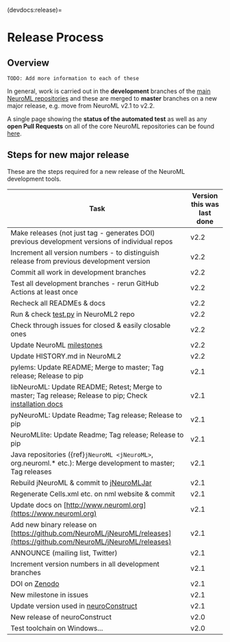 (devdocs:release)=
# Release Process

## Overview

```{admonition} Needs work
TODO: Add more information to each of these
```

In general, work is carried out in the **development** branches of the [main NeuroML repositories](https://github.com/NeuroML)
and these are merged to **master** branches on a new major release, e.g. move from NeuroML v2.1 to v2.2.

A single page showing the **status of the automated test** as well as any **open Pull Requests** on all of the core NeuroML repositories can be found [here](https://github.com/NeuroML/.github/blob/main/testsheet/README.md).

## Steps for new major release

These are the steps required for a new release of the NeuroML development tools.

| Task | Version this was last done |
| --- | --- |
| Make releases (not just tag - generates DOI) previous development versions of individual repos | v2.2 |
| Increment all version numbers - to distinguish release from previous development version | v2.2 |
| Commit all work in development branches | v2.2 |
| Test all development branches - rerun GitHub Actions at least once | v2.2 |
| Recheck all READMEs & docs | v2.2 |
| Run & check [test.py](https://github.com/NeuroML/NeuroML2/blob/master/test.py) in NeuroML2 repo | v2.2 |
| Check through issues for closed & easily closable ones | v2.2 |
| Update NeuroML [milestones](https://github.com/NeuroML/NeuroML2/milestones) | v2.2 |
| Update HISTORY.md in NeuroML2 | v2.2 |
| pylems: Update README; Merge to master; Tag release; Release to pip | v2.1 |
| libNeuroML:  Update README; Retest; Merge to master; Tag release; Release to pip; Check [installation docs](https://libneuroml.readthedocs.org/en/latest/install.html) | v2.1 |
| pyNeuroML: Update Readme; Tag release; Release to pip | v2.1 |
| NeuroMLlite: Update Readme; Tag release; Release to pip | v2.1 |
| Java repositories ({ref}`jNeuroML <jNeuroML>`, org.neuroml.* etc.): Merge development to master; Tag releases | v2.1 |
| Rebuild jNeuroML & commit to [jNeuroMLJar](https://sourceforge.net/p/neuroml/code/HEAD/tree/jNeuroMLJar/) | v2.1 |
| Regenerate Cells.xml etc. on nml website & commit | v2.1 |
| Update docs on [http://www.neuroml.org](https://www.neuroml.org) | v2.1 |
| Add new binary release on [https://github.com/NeuroML/jNeuroML/releases](https://github.com/NeuroML/jNeuroML/releases) | v2.1 |
| ANNOUNCE (mailing list, Twitter) | v2.1 |
| Increment version numbers in all development branches | v2.1 |
| DOI on [Zenodo](https://doi.org/10.5281/zenodo.4627568) | v2.1 |
| New milestone in issues | v2.1 |
| Update version used in [neuroConstruct](https://github.com/NeuralEnsemble/neuroConstruct) | v2.1 |
| New release of neuroConstruct | v2.0 |
| Test toolchain on Windows... | v2.0 |
